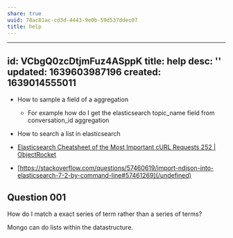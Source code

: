 ```yaml
---
share: true
uuid: 78ac81ac-cd3d-4443-9e0b-59d537ddec07
title: help
---
```

---
id: VCbgQ0zcDtjmFuz4ASppK
title: help
desc: ''
updated: 1639603987196
created: 1639014555011
---

* How to sample a field of a aggregation
  * For example how do I get the elasticsearch topic_name field from conversation_id aggregation
* How to search a list in elasticsearch

* [Elasticsearch Cheatsheet of the Most Important cURL Requests 252 | ObjectRocket](https://kb.objectrocket.com/elasticsearch/elasticsearch-cheatsheet-of-the-most-important-curl-requests-252)
* [https://stackoverflow.com/questions/57460619/import-ndjson-into-elasticsearch-7-2-by-command-line#57461269](/undefined)

## Question 001

How do I match a exact series of term rather than a series of terms?

Mongo can do lists within the datastructure.
